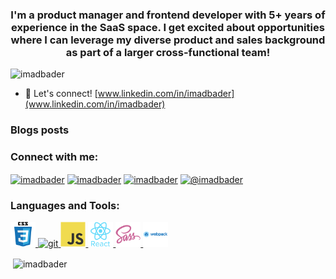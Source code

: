 <!-- @format -->

<h3 align="center">I'm a product manager and frontend developer with 5+ years of experience in the SaaS space. I get excited about opportunities where I can leverage my diverse product and sales background as part of a larger cross-functional team!</h3>

<p align="left"> <img src="https://komarev.com/ghpvc/?username=imadbader&label=Profile%20views&color=0e75b6&style=flat" alt="imadbader" /> </p>

-   📄 Let's connect! [www.linkedin.com/in/imadbader](www.linkedin.com/in/imadbader)

<!-- ## Repos

<div style="display: flex; flex-flow: row; justify-content: space-evenly;"/>
    <img src="https://fakeimg.pl/600x400" width="33%" />
    <img src="https://fakeimg.pl/600x400" width="33%" />
    <img src="https://fakeimg.pl/600x400" width="33%" />
</div> -->

### Blogs posts

<!-- BLOG-POST-LIST:START -->
<!-- BLOG-POST-LIST:END -->

<h3 align="left">Connect with me:</h3>
<p align="left">
<a href="https://codepen.io/imadbader" target="blank"><img align="center" src="https://raw.githubusercontent.com/rahuldkjain/github-profile-readme-generator/master/src/images/icons/Social/codepen.svg" alt="imadbader" height="30" width="40" /></a>
<a href="https://dev.to/imadbader" target="blank"><img align="center" src="https://raw.githubusercontent.com/rahuldkjain/github-profile-readme-generator/master/src/images/icons/Social/devto.svg" alt="imadbader" height="30" width="40" /></a>
<a href="https://linkedin.com/in/imadbader" target="blank"><img align="center" src="https://raw.githubusercontent.com/rahuldkjain/github-profile-readme-generator/master/src/images/icons/Social/linked-in-alt.svg" alt="imadbader" height="30" width="40" /></a>
<a href="https://medium.com/@imadbader" target="blank"><img align="center" src="https://raw.githubusercontent.com/rahuldkjain/github-profile-readme-generator/master/src/images/icons/Social/medium.svg" alt="@imadbader" height="30" width="40" /></a>
</p>

<h3 align="left">Languages and Tools:</h3>
<p align="left"> <a href="https://www.w3schools.com/css/" target="_blank" rel="noreferrer"> <img src="https://raw.githubusercontent.com/devicons/devicon/master/icons/css3/css3-original-wordmark.svg" alt="css3" width="40" height="40"/> </a> <a href="https://git-scm.com/" target="_blank" rel="noreferrer"> <img src="https://www.vectorlogo.zone/logos/git-scm/git-scm-icon.svg" alt="git" width="40" height="40"/> </a> <a href="https://developer.mozilla.org/en-US/docs/Web/JavaScript" target="_blank" rel="noreferrer"> <img src="https://raw.githubusercontent.com/devicons/devicon/master/icons/javascript/javascript-original.svg" alt="javascript" width="40" height="40"/> </a> <a href="https://reactjs.org/" target="_blank" rel="noreferrer"> <img src="https://raw.githubusercontent.com/devicons/devicon/master/icons/react/react-original-wordmark.svg" alt="react" width="40" height="40"/> </a> <a href="https://sass-lang.com" target="_blank" rel="noreferrer"> <img src="https://raw.githubusercontent.com/devicons/devicon/master/icons/sass/sass-original.svg" alt="sass" width="40" height="40"/> </a> <a href="https://webpack.js.org" target="_blank" rel="noreferrer"> <img src="https://raw.githubusercontent.com/devicons/devicon/d00d0969292a6569d45b06d3f350f463a0107b0d/icons/webpack/webpack-original-wordmark.svg" alt="webpack" width="40" height="40"/> </a> </p>



<p>&nbsp;<img align="center" src="https://github-readme-stats.vercel.app/api?username=imadbader&show_icons=true&locale=en" alt="imadbader" /></p>
